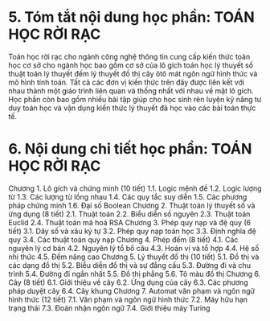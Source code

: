 # 5. Tóm tắt nội dung học phần: TOÁN HỌC RỜI RẠC
Toán học rời rạc cho ngành công nghệ thông tin cung cấp kiến thức toán học cơ sở cho ngành học bao gồm cơ sở của lô gích toán học lý thuyết số thuật toán lý thuyết đếm lý thuyết đồ thị cây ôtô mát ngôn ngữ hình thức và mô hình tính toán. Tất cả các đơn vị kiến thức trên đây được liên kết với nhau thành một giáo trình liên quan và thống nhất với nhau về mặt lô gích. Học phần còn bao gồm nhiều bài tập giúp cho học sinh rèn luyện kỹ năng tư duy toán học và vận dụng kiến thức lý thuyết đã học vào các bài toán thực tế.
# 6. Nội dung chi tiết học phần: TOÁN HỌC RỜI RẠC
Chương 1. Lô gích và chứng minh (10 tiết)
1.1. Logic mệnh đề
1.2. Logic lượng từ
1.3. Các lượng từ lồng nhau
1.4. Các quy tắc suy diễn
1.5. Các phương pháp chứng minh
1.6. Đại số Boolean
Chương 2. Thuật toán lý thuyết số và ứng dụng (8 tiết)
2.1. Thuật toán
2.2. Biểu diễn số nguyên
2.3. Thuật toán Euclid
2.4. Thuật toán mã hoá RSA
Chương 3. Phép quy nạp và đệ quy (6 tiết)
3.1. Dãy số và xâu ký tự
3.2. Phép quy nạp toán học
3.3. Định nghĩa đệ quy
3.4. Các thuật toán quy nạp
Chương 4. Phép đếm (8 tiết)
4.1. Các nguyên lý cơ bản
4.2. Nguyên lý tổ bồ câu
4.3. Hoán vị và tổ hợp
4.4. Hệ số nhị thức
4.5. Đếm nâng cao
Chương 5. Lý thuyết đồ thị (10 tiết)
5.1. Đồ thị và các dạng đồ thị
5.2. Biểu diễn đồ thị và sự đẳng cấu
5.3. Đường đi và chu trình
5.4. Đường đi ngắn nhất
5.5. Đồ thị phẳng
5.6. Tô màu đồ thị
Chương 6. Cây (8 tiết)
6.1. Giới thiệu về cây
6.2. Ứng dụng của cây
6.3. Các phương pháp duyệt cây
6.4. Cây khung
Chương 7. Automat văn phạm và ngôn ngữ hình thức (12 tiết)
7.1. Văn phạm và ngôn ngữ hình thức
7.2. Máy hữu hạn trạng thái
7.3. Đoán nhận ngôn ngữ
7.4. Giới thiệu máy Turing
